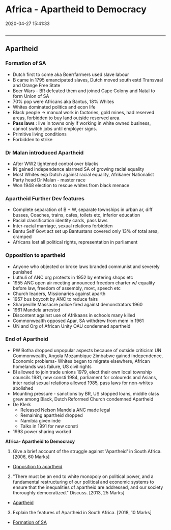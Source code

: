 # Africa - Apartheid to Democracy
2020-04-27 15:41:33
```toc
```
---


##   Apartheid
###        Formation of SA
-   Dutch first to come aka Boer/farmers used slave labour
-   B came in 1795 emancipated slaves, Dutch moved south estd Transvaal and Orange Free State
-   Boer Wars - BR defeated them and joined Cape Colony and Natal to form Union of SA
-   70% pop were Africans aka Bantus, 18% Whites
-   Whites dominated politics and econ life
-   Black people -> manual work in factories, gold mines, had reserved areas, forbidden to buy land outside reserved area.
-   **Pass laws** : live in towns only if working in white owned business, cannot switch jobs until employer signs.
-   Primitive living conditions
-   Forbidden to strike

###        **Dr Malan** introduced Apartheid
-   After WW2 tightened control over blacks
-   IN gained independence alarmed SA of growing racial equality
-   Most Whites esp Dutch against racial equality, Afrikaner Nationalist Party head Dr Malan - master race
-   Won 1948 election to rescue whites from black menace

###        Apartheid Further Dev features
-   Complete separation of B + W, separate townships in urban ar, diff busses, Coaches, trains, cafes, toilets etc, inferior education
-   Racial classification identity cards, pass laws
-   Inter-racial marriage, sexual relations forbidden
-   Bantu Self Govt act set up Bantustans covered only 13% of total area, cramped
-   Africans lost all political rights, representation in parliament

###       Opposition to apartheid
-   Anyone who objected or broke laws branded communist and severely punished
-   Luthuli of ANC org protests in 1952 by entering shops etc
-   1955 ANC open air meeting announced freedom charter w/ equality before law, freedom of assembly, movt, speech etc
-   Church leaders, Missionaries against aparth
-   1957 bus boycott by ANC to reduce fairs
-   Sharpeville Massacre police fired against demonstrators 1960
-   1961 Mandela arrested
-   Discontent against use of Afrikaans in schools many killed
-   Commonwealth opposed Apar, SA withdrew from mem in 1961
-   UN and Org of African Unity OAU condemned apartheid

###        End of Apartheid
-   PW Botha dropped unpopular aspects because of outside criticism UN Commonwealth, Angola Mozambique Zimbabwe gained independence, Economic problems- Whites began to migrate elsewhere, African homelands was failure, US civil rights
-   Bl allowed to join trade unions 1979, elect their own local township councils 1981, new consti 1984, parliament for coloureds and Asians, inter racial sexual relations allowed 1985, pass laws for non-whites abolished
-   Mounting pressure - sanctions by BR, US stopped loans, middle class grew among Black, Dutch Reformed Church condemned Apartheid
-   De Klerk
	-   Released Nelson Mandela ANC made legal
	-   Remaining apartheid dropped
	-   Namibia given inde
	-   Talks in 1991 for new consti
-   1993 power sharing worked
 

 

 







**Africa- Apartheid to Democracy**


1. Give a brief account of the struggle against 'Apartheid' in South Africa. [2006, 60 Marks]
-   [Opposition to apartheid](onenote:[[Africa]]%20-%20Apartheid%20to%20Democracy&section-id={F3E029CD-4D3F-4B5D-B396-203309A5D924}&page-id={3FA908F3-1DFE-4CAA-9616-36AF6D8EDD20}&object-id={A8F75A68-9BFE-461F-9C2F-9010F5B962C1}&8F&base-path=https://d.docs.live.net/bbc8be5bd337910c/Documents/History%20Optional/World%20History/Part%20II/Liberation%20from%20Colonial%20Rule.one)




2. "There must be an end to white monopoly on political power, and a fundamental restructuring of our political and economic systems to ensure that the inequalities of apartheid are addressed, and our society thoroughly democratized." Discuss. [2013, 25 Marks]
-   [Apartheid](onenote:[[Africa]]%20-%20Apartheid%20to%20Democracy&section-id={F3E029CD-4D3F-4B5D-B396-203309A5D924}&page-id={3FA908F3-1DFE-4CAA-9616-36AF6D8EDD20}&object-id={A8F75A68-9BFE-461F-9C2F-9010F5B962C1}&39&base-path=https://d.docs.live.net/bbc8be5bd337910c/Documents/History%20Optional/World%20History/Part%20II/Liberation%20from%20Colonial%20Rule.one)






3. Explain the features of Apartheid in South Africa. [2018, 10 Marks]
-   [Formation of SA](onenote:[[Africa]]%20-%20Apartheid%20to%20Democracy&section-id={F3E029CD-4D3F-4B5D-B396-203309A5D924}&page-id={3FA908F3-1DFE-4CAA-9616-36AF6D8EDD20}&object-id={A8F75A68-9BFE-461F-9C2F-9010F5B962C1}&46&base-path=https://d.docs.live.net/bbc8be5bd337910c/Documents/History%20Optional/World%20History/Part%20II/Liberation%20from%20Colonial%20Rule.one)